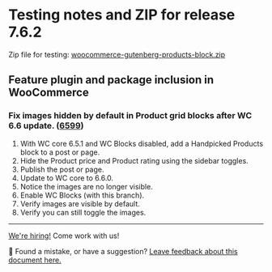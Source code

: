 # Testing notes and ZIP for release 7.6.2

Zip file for testing: [woocommerce-gutenberg-products-block.zip](https://github.com/woocommerce/woocommerce-blocks/files/8940540/woocommerce-gutenberg-products-block.zip)

## Feature plugin and package inclusion in WooCommerce

### Fix images hidden by default in Product grid blocks after WC 6.6 update. ([6599](https://github.com/woocommerce/woocommerce-blocks/pull/6599))

1. With WC core 6.5.1 and WC Blocks disabled, add a Handpicked Products block to a post or page.
2. Hide the Product price and Product rating using the sidebar toggles.
3. Publish the post or page.
4. Update to WC core to 6.6.0.
5. Notice the images are no longer visible.
6. Enable WC Blocks (with this branch).
7. Verify images are visible by default.
8. Verify you can still toggle the images.

<!-- FEEDBACK -->

---

[We're hiring!](https://woocommerce.com/careers/) Come work with us!

🐞 Found a mistake, or have a suggestion? [Leave feedback about this document here.](https://github.com/woocommerce/woocommerce-blocks/issues/new?assignees=&labels=type%3A+documentation&template=--doc-feedback.md&title=Feedback%20on%20./docs/internal-developers/testing/releases/762.md)

<!-- /FEEDBACK -->


